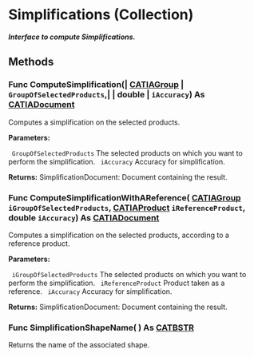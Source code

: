 # Simplifications (Collection)

**_Interface to compute Simplifications._**

## Methods

### Func **ComputeSimplification**(| [CATIAGroup](../NavigatorInterfaces/interface_Group_5945.md) | `GroupOfSelectedProducts`,| | double | `iAccuracy`) As [CATIADocument](../InfInterfaces/interface_Document_14456.md)

   Computes a simplification on the selected products.

**Parameters:**

` GroupOfSelectedProducts`      The selected products on which you want to perform the simplification.
` iAccuracy`      Accuracy for simplification.

**Returns:**      SimplificationDocument: Document containing the result.  
### Func **ComputeSimplificationWithAReference**( [CATIAGroup](../NavigatorInterfaces/interface_Group_5945.md)  `iGroupOfSelectedProducts`,  [CATIAProduct](../ProductStructureInterfaces/interface_Product_11223.md)  `iReferenceProduct`,  double  `iAccuracy`) As [CATIADocument](../InfInterfaces/interface_Document_14456.md)

   Computes a simplification on the selected products, according to a reference product.

**Parameters:**

` iGroupOfSelectedProducts`      The selected products on which you want to perform the simplification.
` iReferenceProduct`      Product taken as a reference.
` iAccuracy`      Accuracy for simplification.

**Returns:**      SimplificationDocument: Document containing the result.  
### Func **SimplificationShapeName**( ) As [CATBSTR](../System/typedef_CATBSTR_8129.md)

   Returns the name of the associated shape.